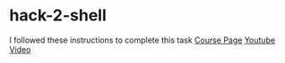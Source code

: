 # hack-2-shell
I followed these instructions to complete this task
[Course Page](https://eaton-lab.org/hack-the-planet/tutorials/2.1-path.html)
[Youtube Video](https://www.youtube.com/watch?v=kY4Ns260i2k)




